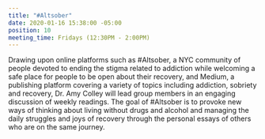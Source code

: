 ```yaml
---
title: "#Altsober"
date: 2020-01-16 15:38:00 -05:00
position: 10
meeting_time: Fridays (12:30PM - 2:00PM)
---
```


Drawing upon online platforms such as #Altsober, a NYC community of people devoted to ending the stigma related to addiction while welcoming a safe place for people to be open about their recovery, and Medium, a publishing platform covering a variety of topics including addiction, sobriety and recovery, Dr. Amy Colley will lead group members in an engaging discussion of weekly readings. The goal of #Altsober is to provoke new ways of thinking about living without drugs and alcohol and managing the daily struggles and joys of recovery through the personal essays of others who are on the same journey.